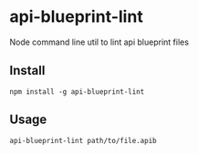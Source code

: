 # api-blueprint-lint
Node command line util to lint api blueprint files

## Install

`npm install -g api-blueprint-lint`

## Usage

`api-blueprint-lint path/to/file.apib`
